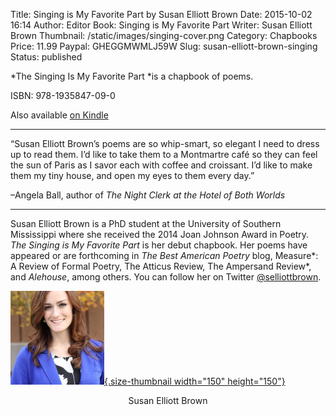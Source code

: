 Title: Singing is My Favorite Part by Susan Elliott Brown
Date: 2015-10-02 16:14
Author: Editor
Book: Singing is My Favorite Part
Writer: Susan Elliott Brown
Thumbnail: /static/images/singing-cover.png
Category: Chapbooks
Price: 11.99
Paypal: GHEGGMWMLJ59W
Slug: susan-elliott-brown-singing
Status: published

*The Singing Is My Favorite Part *is a chapbook of poems.

ISBN: 978-1935847-09-0

Also available [on Kindle](https://www.amazon.com/Singing-Favorite-Etched-Press-Poetry-ebook/dp/B0161CE6O6)

---

“Susan Elliott Brown’s poems are so whip-smart, so elegant I need to dress up to read them. I’d like to take them to a Montmartre café so they can feel the sun of Paris as I savor each with coffee and croissant. I’d like to make them my tiny house, and open my eyes to them every day.”

–Angela Ball, author of *The Night Clerk at the Hotel of Both Worlds*

---

Susan Elliott Brown is a PhD student at the University of Southern Mississippi where she received the 2014 Joan Johnson Award in Poetry. *The Singing is My Favorite Part* is her debut chapbook. Her poems have appeared or are forthcoming in *The Best American Poetry* blog, Measure*: A Review of Formal Poetry, The Atticus Review, The Ampersand Review*, and *Alehouse*, among others. You can follow her on Twitter [@selliottbrown](http://twitter.com/selliottbrown).

[![susan-elliott-brown](../wp-content/uploads/2015/10/susan_e_brown-150x150.png){.size-thumbnail width="150" height="150"}](../wp-content/uploads/2015/10/susan_e_brown.png) 
<center>Susan Elliott Brown</center>

